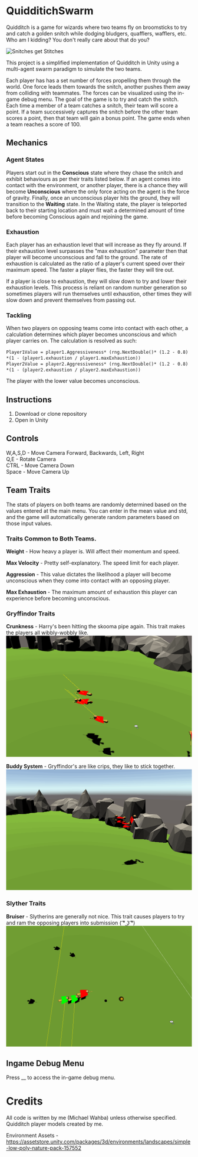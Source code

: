 # QuidditichSwarm
Quidditch is a game for wizards where two teams fly on broomsticks to try and catch a golden snitch while dodging bludgers, quafflers, wafflers, etc.
Who am I kidding? You don't really care about that do you?

![Snitches get Stitches](https://media.giphy.com/media/xT8qBjW8P17mTeYYow/source.gif)

This project is a simplified implementation of Quidditch in Unity using a multi-agent swarm paradigm to simulate the two teams.

Each player has has a set number of forces propelling them through the world. One force leads them towards the snitch, another pushes them away from colliding with teammates. The forces can be visualized using the in-game debug menu. The goal of the game is to try and catch the snitch. Each time a member of a team catches a snitch, their team will score a point. If a team successively captures the snitch before the other team scores a point, then that team will gain a bonus point. The game ends when a team reaches a score of 100.

## Mechanics
### Agent States
Players start out in the **Conscious** state where they chase the snitch and exhibit behaviours as per their traits listed below. If an agent comes into contact with the environment, or another player, there is a chance they will become **Unconscious** where the only force acting on the agent is the force of gravity. Finally, once an unconscious player hits the ground, they will transition to the **Waiting** state. In the Waiting state, the player is teleported back to their starting location and must wait a determined amount of time before becoming Conscious again and rejoining the game.

### Exhaustion
Each player has an exhaustion level that will increase as they fly around. If their exhaustion level surpasses the "max exhaustion" parameter then that player will become unconscious and fall to the ground. The rate of exhaustion is calculated as the ratio of a player's current speed over their maximum speed. The faster a player flies, the faster they will tire out.

If a player is close to exhaustion, they will slow down to try and lower their exhaustion levels. This process is reliant on random number generation so sometimes players will run themselves until exhaustion, other times they will slow down and prevent themselves from passing out.

### Tackling
When two players on opposing teams come into contact with each other, a calculation determines which player becomes unconscious and which player carries on. The calculation is resolved as such:
```
Player1Value = player1.Aggressiveness* (rng.NextDouble()* (1.2 - 0.8) *(1 - (player1.exhaustion / player1.maxExhaustion))
Player2Value = player2.Aggressiveness* (rng.NextDouble()* (1.2 - 0.8) *(1 - (player2.exhaustion / player2.maxExhaustion))
```
The player with the lower value becomes unconscious.

## Instructions
1. Download or clone repository
2. Open in Unity

## Controls
W,A,S,D - Move Camera Forward, Backwards, Left, Right <br />
Q,E - Rotate Camera <br />
CTRL - Move Camera Down <br />
Space - Move Camera Up <br />

## Team Traits 
The stats of players on both teams are randomly determined based on the values entered at the main menu. You can enter in the mean value and std, and the game will automatically generate random parameters based on those input values.

### Traits Common to Both Teams.
**Weight** - How heavy a player is. Will affect their momentum and speed.

**Max Velocity** - Pretty self-explanatory. The speed limit for each player.

**Aggression** - This value dictates the likelihood a player will become unconscious when they come into contact with an opposing player.

**Max Exhaustion** - The maximum amount of exhaustion this player can experience before becoming unconscious.

### Gryffindor Traits
**Crunkness** - Harry's been hitting the skooma pipe again. This trait makes the players all wibbly-wobbly like.
![Crunk Gif](GIFS/Crunkness.gif)

**Buddy System** - Gryffindor's are like crips, they like to stick together.
![Buddy System Gif](GIFS/BuddySys.gif)

### Slyther Traits
**Bruiser** - Slytherins are generally not nice. This trait causes players to try and ram the opposing players into submission ( ͡° ͜ʖ ͡°)
![Bruiser Gif](GIFS/Bruiser.gif)

## Ingame Debug Menu
Press __ to access the in-game debug menu.


# Credits
All code is written by me (Michael Wahba) unless otherwise specified.
Quidditch player models created by me.

Environment Assets - https://assetstore.unity.com/packages/3d/environments/landscapes/simple-low-poly-nature-pack-157552


